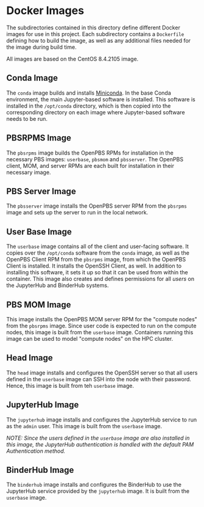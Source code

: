 # Docker Images

The subdirectories contained in this directory define different Docker images
for use in this project. Each subdirectory contains a `Dockerfile` defining
how to build the image, as well as any additional files needed for the image
during build time.

All images are based on the CentOS 8.4.2105 image.

## Conda Image

The `conda` image builds and installs [Miniconda](https://docs.conda.io/en/latest/miniconda.html).
In the base Conda environment, the main Jupyter-based software is installed.
This software is installed in the `/opt/conda` directory, which is then copied
into the corresponding directory on each image where Jupyter-based software
needs to be run.

## PBSRPMS Image

The `pbsrpms` image builds the OpenPBS RPMs for installation in the necessary
PBS images: `userbase`, `pbsmom` and `pbsserver`. The OpenPBS client, MOM, and
server RPMs are each built for installation in their necessary image.

## PBS Server Image

The `pbsserver` image installs the OpenPBS server RPM from the `pbsrpms` image
and sets up the server to run in the local network.

## User Base Image

The `userbase` image contains all of the client and user-facing software. It copies
over the `/opt/conda` software from the `conda` image, as well as the OpenPBS Client RPM
from the `pbsrpms` image, from which the OpenPBS Client is installed. It installs
the OpenSSH Client, as well. In addition to installing this software, it sets it up
so that it can be used from within the container. This image also creates and defines
permissions for all _users_ on the JupyterHub and BinderHub systems.

## PBS MOM Image

This image installs the OpenPBS MOM server RPM for the "compute nodes" from the
`pbsrpms` image. Since user code is expected to run on the compute nodes, this
image is built from the `userbase` image. Containers running this image can be
used to model "compute nodes" on the HPC cluster.

## Head Image

The `head` image installs and configures the OpenSSH server so that all users defined
in the `userbase` image can SSH into the node with their password. Hence, this
image is built from teh `userbase` image.

## JupyterHub Image

The `jupyterhub` image installs and configures the JupyterHub service to run as
the `admin` user. This image is built from the `userbase` image.

_NOTE: Since the users defined in the `userbase` image are also installed in this
image, the JupyterHub authentication is handled with the default PAM Authentication
method._

## BinderHub Image

The `binderhub` image installs and configures the BinderHub to use the JupyterHub
service provided by the `jupyterhub` image. It is built from the `userbase` image.
